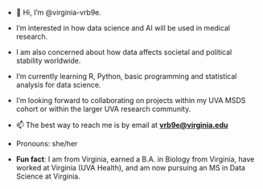 - 👋 Hi, I’m @virginia-vrb9e.  
- I’m interested in how data science and AI will be used in medical research.  
- I am also concerned about how data affects societal and political stability worldwide. 
- I’m currently learning R, Python, basic programming and statistical analysis for data science.  
- I’m looking forward to collaborating on projects within my UVA MSDS cohort or within the larger UVA research community.

- 📫 The best way to reach me is by email at **vrb9e@virginia.edu**
- Pronouns: she/her

- **Fun fact**: I am from Virginia, earned a B.A. in Biology from Virginia, have worked at Virginia (UVA Health), and am now pursuing an MS in Data Science at Virginia. 

<!---
virginia-vrb9e/virginia-vrb9e is a ✨ special ✨ repository because its `README.md` (this file) appears on your GitHub profile.
You can click the Preview link to take a look at your changes.
--->
